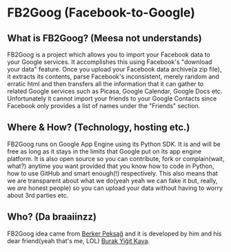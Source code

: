 # FB2Goog (Facebook-to-Google)

## What is FB2Goog? (Meesa not understands)
FB2Goog is a project which allows you to import your Facebook data to your Google services. It accomplishes this using Facebook's "download your data" feature.
Once you upload your Facebook data archive(a zip file), it extracts its contents, parse Facebook's inconsistent, merely random and erratic html and then transfers
all the information that it can gather to related Google services such as Picasa, Google Calendar, Google Docs etc. Unfortunately it cannot import your friends to
your Google Contacts since Facebook only provides a list of names under the "Friends" section.

## Where & How? (Technology, hosting etc.)
FB2Goog runs on Google App Engine using its Python SDK. It is and will be free as long as it stays in the limits that Google put on its app engine platform. It is
also open source so you can contribute, fork or complain(wait, what?) anytime you want provided that you know how to code in Python, how to use GitHub and smart enough(!)
respectively. This also means that we are transparent about what we do(yeah yeah we can fake it but, really, we *are* honest people) so you can upload your data without
having to worry about 3rd parties etc.

## Who? (Da braaiinzz)
FB2Goog idea came from [Berker Peksağ](https://github.com/berkerpeksag) and it is developed by him and his dear friend(yeah that's me, LOL) [Burak Yiğit Kaya](https://github.com/BYK).